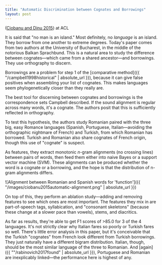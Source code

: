```yaml
---
title: "Automatic Discrimination between Cognates and Borrowings"
layout: post
---
```


([Ciobanu and Dinu 2015](www.aclweb.org/anthology/P15-2071)) at ACL

It is said that "no man is an island." Most definitely, no *language* is an island. They borrow from one another to extreme degrees. Today's paper comes from two authors at the University of Bucharest, in the middle of the notorious Balkan Sprachbund. This is a natural area to study the difference between cognates—which came from a shared ancestor—and borrowings. They use orthography to discern.

<!--more-->

Borrowings are a problem for step 1 of the [comparative method]({{ "/campbell1998historical" | absolute_url }}), because it can give false positives when assembling your list of cognates. This makes languages seem phylogenetically closer than they really are.

The best tool for discerning between cognates and borrowings is the correspondence sets Campbell described. If the sound alignment is regular across many words, it's a cognate. The authors posit that this is sufficiently reflected in orthography.

To test this hypothesis, the authors study Romanian paired with the three big, easy Romance languages (Spanish, Portuguese, Italian—avoiding the orthographic nightmare of French) and Turkish, from which Romanian has borrowed. Turkish and Romanian also share cognates of French origin, though this use of "cognate" is suspect.


As features, they extract monotonic *n*-gram alignments (no crossing lines) between pairs of words, then feed them either into naive Bayes or a support vector machine (SVM). These alignments can be produced whether the word is a cognate or a borrowing, and the hope is that the distribution of n-gram alignments differs.

![Alignment between Romanian and Spanish words for 'function']({{ "/images/ciobanu2015automatic-alignment.png" | absolute_url }})

On top of this, they perform an ablation study—adding and removing features to see which ones are most important. The features they mix in are part-of-speech tags, syllabication, and "consonant skeletons" (because these change at a slower pace than vowels), stems, and diacritics. 

As far as results, they're able to get F1 scores of >85.0 for 3 of the 4 languages. It's not strictly clear why Italian fares so poorly or Turkish fares so well. There's little error analysis in this paper, but it's conceivable that the Turkish "cognates" from French look different from Turkish borrowings. They just naturally have a different bigram distribution. Italian, though, should be the most similar language of the three to Romanian. And [again]({{ ""/rabinovich2017found" | absolute_url }}), Portuguese and Romanian are inexplicably linked—the performance here is highest of any.














